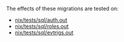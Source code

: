 The effects of these migrations are tested on:

- [nix/tests/sql/auth.out](../../../nix/tests/expected/auth.out)
- [nix/tests/sql/roles.out](../../../nix/tests/expected/roles.out)
- [nix/tests/sql/evtrigs.out](../../../nix/tests/expected/evtrigs.out)
